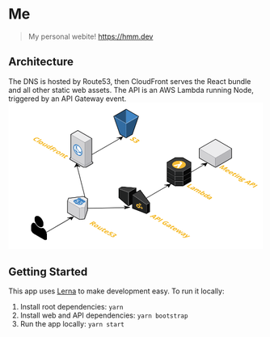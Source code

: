 # Me
> My personal webite! https://hmm.dev

## Architecture

The DNS is hosted by Route53, then CloudFront serves the React bundle and all other static web assets. The API is an AWS Lambda running Node, triggered by an API Gateway event.
![architecture](./architecture.png)


## Getting Started

This app uses [Lerna](https://lerna.js.org/) to make development easy. To run it locally:

1. Install root dependencies: `yarn`
2. Install web and API dependencies: `yarn bootstrap`
3. Run the app locally: `yarn start`

